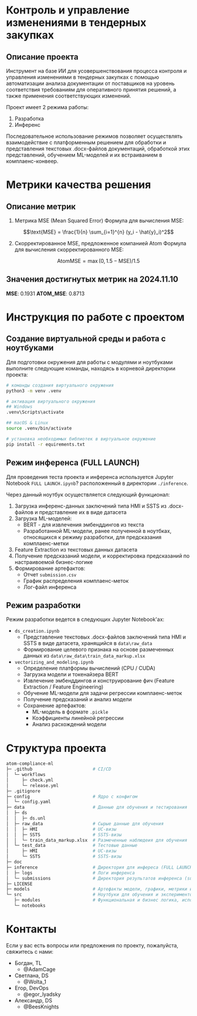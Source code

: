 # Контроль и управление изменениями в тендерных закупках
## Описание проекта

Инструмент на базе ИИ для усовершенствования процесса контроля и управления изменениями в тендерных закупках с помощью автоматизации анализа документации от поставщиков на уровень соответствия требованиям для оперативного принятия решений, а также применения соответствующих изменений.

Проект имеет 2 режима работы:
1. Разработка
2. Инференс

Последовательное использование режимов позволяет осуществлять взаимодействие с платформенным решением для обработки и представления текстовых .docx-файлов документаций, обработкой этих представлений, обучением ML-моделей и их встраиванием в комплаенс-конвеер.

# Метрики качества решения
## Описание метрик

1. Метрика MSE (Mean Squared Error) Формула для вычисления MSE:

$$\text{MSE} = \frac{1}{n} \sum_{i=1}^{n} (y_i - \hat{y}_i)^2$$ 

2. Скорректированное MSE, предложенное компанией Atom Формула для вычисления скорректированного MSE:

$$\text{AtomMSE} = \max(0, 1.5 - \text{MSE}) / 1.5$$

## Значения достигнутых метрик на 2024.11.10
**MSE**: 0.1931
**ATOM_MSE**: 0.8713

# Инструкция по работе с проектом
## Создание виртуальной среды и работа с ноутбуками

Для подготовки окружения для работы с модулями и ноутбуками выполните следующие команды, находясь в корневой директории проекта:

```bash
# команды создания виртуального окружения
python3 -m venv .venv

# активация виртуального окружения
## Windows
.venv\Scripts\activate

## macOS & Linux
source .venv/bin/activate

# установка необходимых библиотек в виртуальное окружение
pip install -r equirements.txt
```

## Режим инференса (FULL LAUNCH)

Для проведения теста проекта и инференса используется Jupyter Notebook `FULL LAUNCH.ipynb`? расположенный в директории `./inference`.

Через данный ноутбук осуществляется следующий функционал:
1. Загрузка инференс-данных заключений типа HMI и SSTS из .docx-файлов и представление их в виде датасета
2. Загрузка ML-моделей:
   - BERT - для извлечения эмбенддингов из текста
   - Разработанной ML-модели, ранее полученной в ноутбках, относящихся к режиму разработки, для предсказания комплаенс-метки
3. Feature Extraction из текстовых данных датасета
4. Получение предсказаний модели, и корректировка предсказаний по настраивоемой бизнес-логике
5. Формирование артефактов:
   - Отчет `submission.csv`
   - График распределения комплаенс-меток
   - Лог-файл инференса

## Режим разработки

Режим разработки ведется в следующих Jupyter Notebook'ах:
- `ds_creation.ipynb`
   - Представление текстовых .docx-файлов заключений типа HMI и SSTS в виде датасета, хранящийся в `data\raw_data`
   - Формирование целевого признака на основе размеченных данных из `data\raw_data\train_data_markup.xlsx`
- `vectorizing_and_modeling.ipynb`
   - Определение платформы вычислений (CPU / CUDA)
   - Загрузка модели и токенайзера BERT
   - Извлечение эмбенддингов и конструирование фич (Feature Extraction / Feature Engineering)
   - Обучение ML-модели для задачи регрессии комплаенс-меток
   - Получение предсказаний и анализ модели
   - Сохранение артефактов:
      - ML-модель в формате `.pickle`
      - Коэффициенты линейной регрессии
      - Анализ расхождений модели

# Структура проекта

```bash
atom-compliance-ml
├─ .github                       # CI/CD
│  └─ workflows
│     ├─ check.yml
│     └─ release.yml
├─ .gitignore
├─ config                        # Ядро с конфигом
│  └─ config.yaml
├─ data                          # Данные для обучения и тестирования
│  ├─ ds
│  │  ├─ ds.unl
│  ├─ raw_data                   # Сырые данные для обучения
│  │  ├─ HMI                     # UC-визы
│  │  ├─ SSTS                    # SSTS-визы
│  │  └─ train_data_markup.xlsx  # Размеченные наблюдеия для обучения
│  └─ test_data                  # Тестовые данные
│     ├─ HMI                     # UC-визы
│     └─ SSTS                    # SSTS-визы
├─ doc
├─ inference                     # Директория для инфереса (FULL LAUNCH)
│  ├─ logs                       # Логи инференса
│  └─ submissions                # Директория результатов инференса (submissions)
├─ LICENSE
├─ models                        # Артефакты модели, графики, метрики и т.д.
└─ src                           # Ноутбуки для обучения и экспериментов, модули
   ├─ modules                    # Функциональная и бизнес логика, используемая во всех ноутбуках
   └─ notebooks

```

# Контакты
Если у вас есть вопросы или предложения по проекту, пожалуйста, свяжитесь с нами:
- Богдан, TL
   - @AdamCage
- Светлана, DS
   - @Wolta_1
- Егор, DevOps
   - @egor_lyadsky
- Александр, DS
   - @BeesKnights
